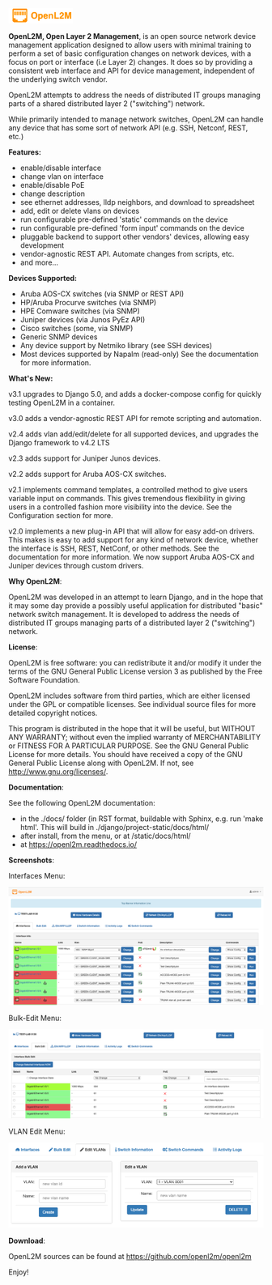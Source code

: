 ![OpenL2M](docs/_static/openl2m_logo.png "OpenL2M logo")

__OpenL2M, Open Layer 2 Management__, is an open source network device management
application designed to allow users with minimal training to perform a set of basic
configuration changes on network devices, with a focus on port or interface (i.e Layer 2) changes.
It does so by providing a consistent web interface and API
for device management, independent of the underlying switch vendor.

OpenL2M attempts to address the needs of distributed IT groups managing parts
of a shared distributed layer 2 ("switching") network.

While primarily intended to manage network switches, OpenL2M can handle any device that has some
sort of network API (e.g. SSH, Netconf, REST, etc.)

__Features:__
* enable/disable interface
* change vlan on interface
* enable/disable PoE
* change description
* see ethernet addresses, lldp neighbors, and download to spreadsheet
* add, edit or delete vlans on devices
* run configurable pre-defined 'static' commands on the device
* run configurable pre-defined 'form input' commands on the device
* pluggable backend to support other vendors' devices, allowing easy development
* vendor-agnostic REST API. Automate changes from scripts, etc.
* and more...

__Devices Supported:__
* Aruba AOS-CX switches (via SNMP or REST API)
* HP/Aruba Procurve switches (via SNMP)
* HPE Comware switches (via SNMP)
* Juniper devices (via Junos PyEz API)
* Cisco switches (some, via SNMP)
* Generic SNMP devices
* Any device support by Netmiko library (see SSH devices)
* Most devices supported by Napalm (read-only)
See the documentation for more information.

__What's New:__

v3.1 upgrades to Django 5.0, and adds a docker-compose config for quickly testing OpenL2M in a container.

v3.0 adds a vendor-agnostic REST API for remote scripting and automation.

v2.4 adds vlan add/edit/delete for all supported devices, and upgrades the Django framework to v4.2 LTS

v2.3 adds support for Juniper Junos devices.

v2.2 adds support for Aruba AOS-CX switches.

v2.1 implements command templates, a controlled method to give users variable input on commands.
This gives tremendous flexibility in giving users in a controlled fashion more visibility into the device.
See the Configuration section for more.

v2.0 implements a new plug-in API that will allow for easy add-on drivers.
This makes is easy to add support for any kind of network device,
whether the interface is SSH, REST, NetConf, or other methods.
See the documentation for more information. We now support Aruba AOS-CX and Juniper devices
through custom drivers.

__Why OpenL2M__:

OpenL2M was developed in an attempt to learn
Django, and in the hope that it may some day provide a possibly useful
application for distributed "basic" network switch management.
It is developed to address the needs of distributed IT groups managing parts
of a distributed layer 2 ("switching") network.

__License__:

OpenL2M is free software: you can redistribute it and/or modify it
under the terms of the GNU General Public License version 3 as published by
the Free Software Foundation.

OpenL2M includes software from third parties, which are either licensed under
the GPL or compatible licenses.
See individual source files for more detailed copyright notices.

This program is distributed in the hope that it will be useful, but WITHOUT
ANY WARRANTY; without even the implied warranty of MERCHANTABILITY or
FITNESS FOR A PARTICULAR PURPOSE. See the GNU General Public License for
more details.  You should have received a copy of the GNU General Public
License along with OpenL2M. If not, see <http://www.gnu.org/licenses/>.

__Documentation__:

See the following OpenL2M documentation:

* in the ./docs/ folder (in RST format, buildable with Sphinx, e.g. run 'make html'.
  This will build in ./django/project-static/docs/html/
* after install, from the menu, or at <your-website-url>/static/docs/html/
* at https://openl2m.readthedocs.io/

__Screenshots__:

Interfaces Menu:

![InterfaceMenu](docs/_static/screenshot-1.png "Interface Menu")

Bulk-Edit Menu:

![BulkEditMenu](docs/_static/screenshot-2.png "Bulk Edit Menu")

VLAN Edit Menu:

![VLANEditMenu](docs/_static/screenshot-vlan-edit.png "VLAN Edit Menu")

__Download__:

OpenL2M sources can be found at
<https://github.com/openl2m/openl2m>

Enjoy!
